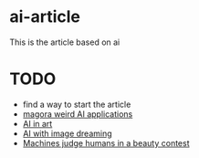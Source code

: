 # ai-article
This is the article based on ai

# TODO
- find a way to start the article
- [magora weird AI applications](https://magora-systems.com/10-weirdest-uses-of-artificial-intelligence/)
- [AI in art](https://deepart.io/)
- [AI with image dreaming](https://deepdreamgenerator.com/)
- [Machines judge humans in a beauty contest](http://beauty.ai/)
